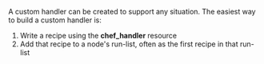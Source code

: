 A custom handler can be created to support any situation. The easiest
way to build a custom handler is:

1. Write a recipe using the **chef_handler** resource
2. Add that recipe to a node's run-list, often as the first recipe in that run-list
